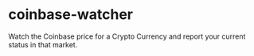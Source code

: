 # coinbase-watcher
Watch the Coinbase price for a Crypto Currency and report your current status in that market.
